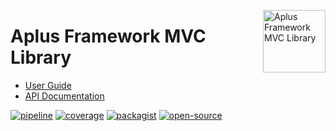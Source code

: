 <a href="https://gitlab.com/aplus-framework/libraries/mvc"><img src="https://gitlab.com/aplus-framework/libraries/mvc/-/raw/master/guide/image.png" alt="Aplus Framework MVC Library" align="right" width="100"></a>

# Aplus Framework MVC Library

- [User Guide](https://docs.aplus-framework.com/guides/libraries/mvc/index.html)
- [API Documentation](https://docs.aplus-framework.com/packages/mvc.html)

[![pipeline](https://gitlab.com/aplus-framework/libraries/mvc/badges/master/pipeline.svg)](https://gitlab.com/aplus-framework/libraries/mvc/-/pipelines?scope=branches)
[![coverage](https://gitlab.com/aplus-framework/libraries/mvc/badges/master/coverage.svg?job=test:php)](https://aplus-framework.gitlab.io/libraries/mvc/coverage/)
[![packagist](https://img.shields.io/packagist/v/aplus/mvc)](https://packagist.org/packages/aplus/mvc)
[![open-source](https://img.shields.io/badge/open--source-sponsor-magenta)](https://aplus-framework.com/sponsor)
